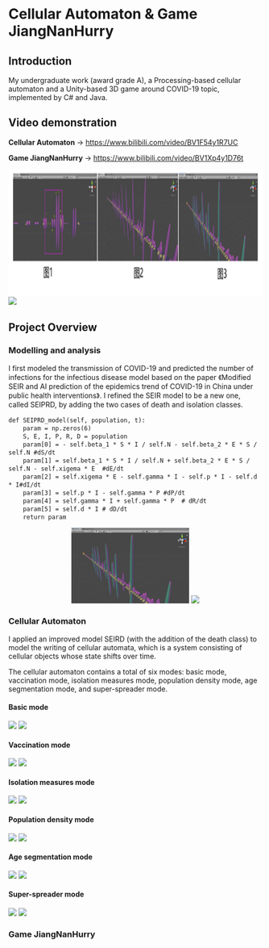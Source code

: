 # Cellular Automaton & Game JiangNanHurry

## Introduction
My undergraduate work (award grade A), a Processing-based cellular automaton and a Unity-based 3D game around COVID-19 topic, implemented by C# and Java.

## Video demonstration

**Cellular Automaton** -> https://www.bilibili.com/video/BV1F54y1R7UC

**Game JiangNanHurry** -> https://www.bilibili.com/video/BV1Xp4y1D76t

<img src="https://github.com/fwyc0573/SavingDodo/blob/main/fig/fig1.png" height="250" />  <img src="https://github.com/fwyc0573/SavingDodo/blob/main/fig/fig2.jpg" height="250" /><br/>

<!-- ![screen2](https://github.com/fwyc0573/HurryJiangNan/blob/main/fig/fig1.png) -->

## Project Overview

### Modelling and analysis
I first modeled the transmission of COVID-19 and predicted the number of infections for the infectious disease model based on the paper 《Modified SEIR and AI prediction of the epidemics trend of COVID-19 in China under public health interventions》. I refined the SEIR model to be a new one, called SEIPRD, by adding the two cases of death and isolation classes.

<!-- fig2 fig3 -->
<!-- fig4 -->

```
def SEIPRD_model(self, population, t):
    param = np.zeros(6)
    S, E, I, P, R, D = population
    param[0] = - self.beta_1 * S * I / self.N - self.beta_2 * E * S / self.N #dS/dt
    param[1] = self.beta_1 * S * I / self.N + self.beta_2 * E * S / self.N - self.xigema * E  #dE/dt
    param[2] = self.xigema * E - self.gamma * I - self.p * I - self.d * I#dI/dt
    param[3] = self.p * I - self.gamma * P #dP/dt
    param[4] = self.gamma * I + self.gamma * P  # dR/dt
    param[5] = self.d * I # dD/dt
    return param
```

<div align=center>
<img src="https://github.com/fwyc0573/SavingDodo/blob/main/fig/fig4.png" height="150" />  <img src="https://github.com/fwyc0573/SavingDodo/blob/main/fig/fig5.png" height="150" /><br/>
</div>

### Cellular Automaton

I applied an improved model SEIRD (with the addition of the death class) to model the writing of cellular automata, which is a system consisting of cellular objects whose state shifts over time. 

The cellular automaton contains a total of six modes: basic mode, vaccination mode, isolation measures mode, population density mode, age segmentation mode, and super-spreader mode.

#### Basic mode
<img src="https://github.com/fwyc0573/SavingDodo/blob/main/fig/1.2jpg" height="150" />  <img src="https://github.com/fwyc0573/SavingDodo/blob/main/fig/1.3jpg.png" height="150" /><br/>

#### Vaccination mode
<img src="https://github.com/fwyc0573/SavingDodo/blob/main/fig/2.3jpg" height="150" />  <img src="https://github.com/fwyc0573/SavingDodo/blob/main/fig/2.4jpg.png" height="150" /><br/>

#### Isolation measures mode
<img src="https://github.com/fwyc0573/SavingDodo/blob/main/fig/3.1jpg" height="150" />  <img src="https://github.com/fwyc0573/SavingDodo/blob/main/fig/3.2jpg.png" height="150" /><br/>

#### Population density mode
<img src="https://github.com/fwyc0573/SavingDodo/blob/main/fig/4.3jpg" height="150" />  <img src="https://github.com/fwyc0573/SavingDodo/blob/main/fig/4.4jpg.png" height="150" /><br/>

#### Age segmentation mode
<img src="https://github.com/fwyc0573/SavingDodo/blob/main/fig/5.3jpg" height="150" />  <img src="https://github.com/fwyc0573/SavingDodo/blob/main/fig/5.4jpg.png" height="150" /><br/>

#### Super-spreader mode
<img src="https://github.com/fwyc0573/SavingDodo/blob/main/fig/6.1jpg" height="150" />  <img src="https://github.com/fwyc0573/SavingDodo/blob/main/fig/6.3jpg.png" height="150" /><br/>

### Game JiangNanHurry
